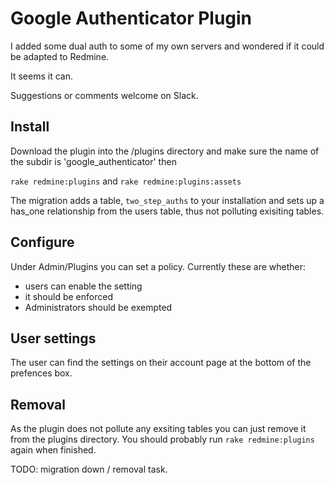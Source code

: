# Google Authenticator Plugin

I added some dual auth to some of my own servers and wondered if it could be adapted to Redmine.

It seems it can.

Suggestions or comments welcome on Slack.

## Install
Download the plugin into the /plugins directory and make sure the name of the subdir is 'google_authenticator'
then

```rake redmine:plugins``` and 
```rake redmine:plugins:assets```

The migration adds a table, ```two_step_auths``` to your installation and sets up a has_one relationship from the users table, 
thus not polluting exisiting tables. 

## Configure
Under Admin/Plugins you can set a policy. Currently these are whether:
+ users can enable the setting
+ it should be enforced
+ Administrators should be exempted

## User settings
The user can find the settings on their account page at the bottom of the prefences box.

## Removal
As the plugin does not pollute any exsiting tables you can just remove it from the plugins directory.
You should probably run ```rake redmine:plugins``` again when finished.

TODO: migration down / removal task.

